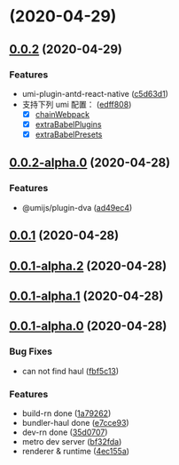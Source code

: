 # [](https://github.com/xuyuanxiang/umi-react-native/compare/v0.0.2...v) (2020-04-29)

## [0.0.2](https://github.com/xuyuanxiang/umi-react-native/compare/v0.0.2-alpha.0...v0.0.2) (2020-04-29)

### Features

- umi-plugin-antd-react-native ([c5d63d1](https://github.com/xuyuanxiang/umi-react-native/commit/c5d63d1d87150bbdd4342feba28d147416fb5e9c))
- 支持下列 umi 配置： ([edff808](https://github.com/xuyuanxiang/umi-react-native/commit/edff80802731bd93df79ce184cd827732fae32f5))
  - [x] [chainWebpack](https://umijs.org/config#chainwebpack)
  - [x] [extraBabelPlugins](https://umijs.org/config#extrababelplugins)
  - [x] [extraBabelPresets](https://umijs.org/config#extrababelpresets)

## [0.0.2-alpha.0](https://github.com/xuyuanxiang/umi-react-native/compare/v0.0.1...v0.0.2-alpha.0) (2020-04-28)

### Features

- @umijs/plugin-dva ([ad49ec4](https://github.com/xuyuanxiang/umi-react-native/commit/ad49ec482a1135b3c6bb6a71ee4a3e67de48bb53))

## [0.0.1](https://github.com/xuyuanxiang/umi-react-native/compare/v0.0.1-alpha.2...v0.0.1) (2020-04-28)

## [0.0.1-alpha.2](https://github.com/xuyuanxiang/umi-react-native/compare/v0.0.1-alpha.1...v0.0.1-alpha.2) (2020-04-28)

## [0.0.1-alpha.1](https://github.com/xuyuanxiang/umi-react-native/compare/v0.0.1-alpha.0...v0.0.1-alpha.1) (2020-04-28)

## [0.0.1-alpha.0](https://github.com/xuyuanxiang/umi-react-native/compare/4ec155a82e0a5391d101ad40c28bbb4cfa78b290...v0.0.1-alpha.0) (2020-04-28)

### Bug Fixes

- can not find haul ([fbf5c13](https://github.com/xuyuanxiang/umi-react-native/commit/fbf5c137507f78243a6838462c834247227c4815))

### Features

- build-rn done ([1a79262](https://github.com/xuyuanxiang/umi-react-native/commit/1a792621c1086ece86c5523cbd9b12581e9695bc))
- bundler-haul done ([e7cce93](https://github.com/xuyuanxiang/umi-react-native/commit/e7cce93e9a85701a55a2200e605091515b55205e))
- dev-rn done ([35d0707](https://github.com/xuyuanxiang/umi-react-native/commit/35d07076bbe5d2675d2a1c2be0f4515332eff282))
- metro dev server ([bf32fda](https://github.com/xuyuanxiang/umi-react-native/commit/bf32fda2e2c58ce73171ce6df0ec8018f9b0d897))
- renderer & runtime ([4ec155a](https://github.com/xuyuanxiang/umi-react-native/commit/4ec155a82e0a5391d101ad40c28bbb4cfa78b290))
